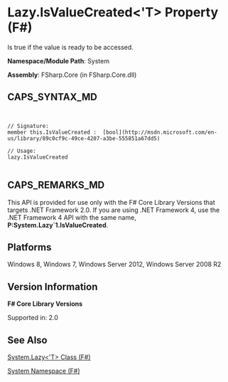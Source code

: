 # Lazy.IsValueCreated<'T> Property (F#)

Is true if the value is ready to be accessed.

**Namespace/Module Path**: System

**Assembly**: FSharp.Core (in FSharp.Core.dll)


## CAPS_SYNTAX_MD



```


// Signature:
member this.IsValueCreated :  [bool](http://msdn.microsoft.com/en-us/library/89c0cf9c-49ce-4207-a3be-555851a67dd5)

// Usage:
lazy.IsValueCreated


```



## CAPS_REMARKS_MD
This API is provided for use only with the F# Core Library Versions that targets .NET Framework 2.0. If you are using .NET Framework 4, use the .NET Framework 4 API with the same name, **P:System.Lazy&#96;1.IsValueCreated**.


## Platforms
Windows 8, Windows 7, Windows Server 2012, Windows Server 2008 R2


## Version Information
**F# Core Library Versions**

Supported in: 2.0




## See Also
[System.Lazy&#60;'T&#62; Class &#40;F&#35;&#41;](System.Lazy+%27T+Class+%28F%23%29.md)

[System Namespace &#40;F&#35;&#41;](System+Namespace+%28F%23%29.md)

